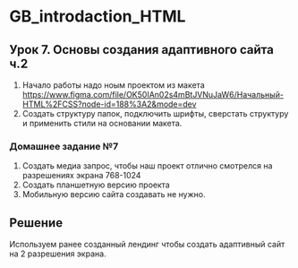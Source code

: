 # GB_introdaction_HTML

## Урок 7. Основы создания адаптивного сайта ч.2

1. Начало работы надо ноым проектом из макета https://www.figma.com/file/OK50IAn02s4mBtJVNuJaW6/Начальный-HTML%2FCSS?node-id=188%3A2&mode=dev 
2. Создать структуру папок, подключить шрифты, сверстать структуру и применить стили на основании макета.

### Домашнее задание №7

1. Создать медиа запрос, чтобы наш проект отлично смотрелся на разрешениях экрана 768-1024
2. Создать планшетную версию проекта
3. Мобильную версию сайта создавать не нужно.

## Решение

Используем ранее созданный лендинг чтобы создать адаптивный сайт на 2 разрешения экрана.
